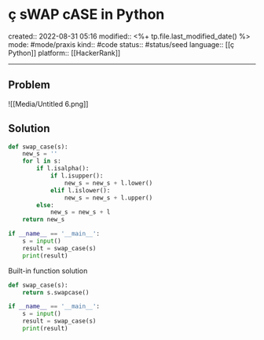 # ç sWAP cASE in Python
created:: 2022-08-31 05:16
modified:: <%+ tp.file.last_modified_date() %>
mode: #mode/praxis 
kind:: #code
status:: #status/seed
language:: [[ç Python]]
platform:: [[HackerRank]]
***


## Problem

![[Media/Untitled 6.png]]

## Solution

```python
def swap_case(s):
    new_s = ''
    for l in s:
        if l.isalpha():
            if l.isupper():
                new_s = new_s + l.lower()
            elif l.islower():
                new_s = new_s + l.upper()
        else: 
            new_s = new_s + l
    return new_s

if __name__ == '__main__':
    s = input()
    result = swap_case(s)
    print(result)
```

Built-in function solution

```python
def swap_case(s):
    return s.swapcase()

if __name__ == '__main__':
    s = input()
    result = swap_case(s)
    print(result)
```